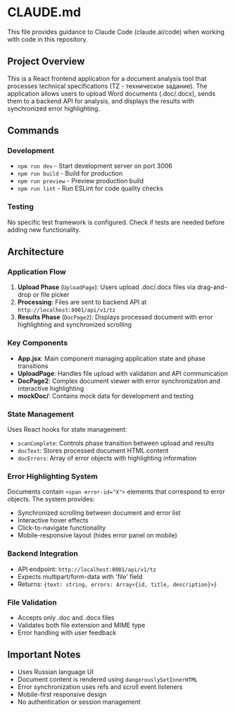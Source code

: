 # CLAUDE.md

This file provides guidance to Claude Code (claude.ai/code) when working with code in this repository.

## Project Overview

This is a React frontend application for a document analysis tool that processes technical specifications (TZ - техническое задание). The application allows users to upload Word documents (.doc/.docx), sends them to a backend API for analysis, and displays the results with synchronized error highlighting.

## Commands

### Development
- `npm run dev` - Start development server on port 3006
- `npm run build` - Build for production
- `npm run preview` - Preview production build
- `npm run lint` - Run ESLint for code quality checks

### Testing
No specific test framework is configured. Check if tests are needed before adding new functionality.

## Architecture

### Application Flow
1. **Upload Phase** (`UploadPage`): Users upload .doc/.docx files via drag-and-drop or file picker
2. **Processing**: Files are sent to backend API at `http://localhost:8001/api/v1/tz` 
3. **Results Phase** (`DocPage2`): Displays processed document with error highlighting and synchronized scrolling

### Key Components

- **App.jsx**: Main component managing application state and phase transitions
- **UploadPage**: Handles file upload with validation and API communication
- **DocPage2**: Complex document viewer with error synchronization and interactive highlighting
- **mockDoc/**: Contains mock data for development and testing

### State Management
Uses React hooks for state management:
- `scanComplete`: Controls phase transition between upload and results
- `docText`: Stores processed document HTML content
- `docErrors`: Array of error objects with highlighting information

### Error Highlighting System
Documents contain `<span error-id="X">` elements that correspond to error objects. The system provides:
- Synchronized scrolling between document and error list
- Interactive hover effects
- Click-to-navigate functionality
- Mobile-responsive layout (hides error panel on mobile)

### Backend Integration
- API endpoint: `http://localhost:8001/api/v1/tz`
- Expects multipart/form-data with 'file' field
- Returns: `{text: string, errors: Array<{id, title, description}>}`

### File Validation
- Accepts only .doc and .docx files
- Validates both file extension and MIME type
- Error handling with user feedback

## Important Notes

- Uses Russian language UI
- Document content is rendered using `dangerouslySetInnerHTML`
- Error synchronization uses refs and scroll event listeners
- Mobile-first responsive design
- No authentication or session management